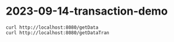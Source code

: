 # 2023-09-14-transaction-demo


```
curl http://localhost:8080/getData
curl http://localhost:8080/getDataTran
```